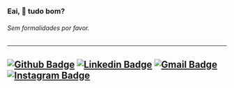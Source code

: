 

### Eai, 👋 tudo bom?
###### Sem formalidades por favor.

----
[![Github Badge](https://img.shields.io/badge/-deebirges-000?style=flat-square&logo=Github&logoColor=white&link=https://github.com/rebeccamanzi)](https://github.com/deeborges)
[![Linkedin Badge](https://img.shields.io/badge/-deyvisonborges-blue?style=flat-square&logo=Linkedin&logoColor=white&link=https://www.linkedin.com/in/rebeccamanzi/)](https://www.linkedin.com/in/deyvisonborges/)
[![Gmail Badge](https://img.shields.io/badge/-gmail-c14438?style=flat-square&logo=Gmail&logoColor=white&link=mailto:web.dborges@gmail.com)](mailto:web.dborges@gmail.com)
[![Instagram Badge](https://img.shields.io/badge/-@codepwr-C13584?style=flat-square&labelColor=C13584&logo=instagram&logoColor=white&link=https://www.instagram.com/_deyvisonborges/)](https://www.instagram.com/_deyvisonborges/)
----


<!--
I'm front-end developer and UI/UX designer

  📌 Skills: HTML, CSS, JavaScript, Bootstrap, jQuery, Quasar, Node.js
  💙 In love with Front-end
  📚 Currently learning Vue.js and Angular
  😄 In my free time I usually play games, draw, watch series and do yoga
  ⚡ @codepwr on instagram: tips for beginners and support for women in technology
-->


